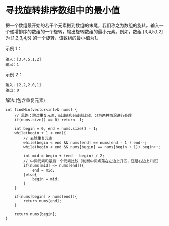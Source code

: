 #  寻找旋转排序数组中的最小值

把一个数组最开始的若干个元素搬到数组的末尾，我们称之为数组的旋转。输入一个递增排序的数组的一个旋转，输出旋转数组的最小元素。例如，数组 [3,4,5,1,2] 为 [1,2,3,4,5] 的一个旋转，该数组的最小值为1。  

示例 1：
```
输入：[3,4,5,1,2]
输出：1
```
示例 2：
```
输入：[2,2,2,0,1]
输出：0
```

解法:(包含重复元素)
```
int findMin(vector<int>& nums) {
    // 思路：跳过重复元素，mid值和end值比较，分为两种情况进行处理
    if(nums.size() == 0) return -1;

    int begin = 0, end = nums.size() - 1;
    while(begin + 1 < end){
        // 去除重复元素
        while(begin < end && nums[end] == nums[end - 1]) end--;
        while(begin < end && nums[begin] == nums[begin + 1]) begin++;

        int mid = begin + (end - begin) / 2;
        // 中间元素和最后一个元素比较（判断中间点落在左边上升区，还是右边上升区）
        if(nums[mid] <= nums[end]){
            end = mid;
        }else{
            begin = mid;
        }
    }

    if(nums[begin] > nums[end]){
        return nums[end];
    }

    return nums[begin];
}
```

